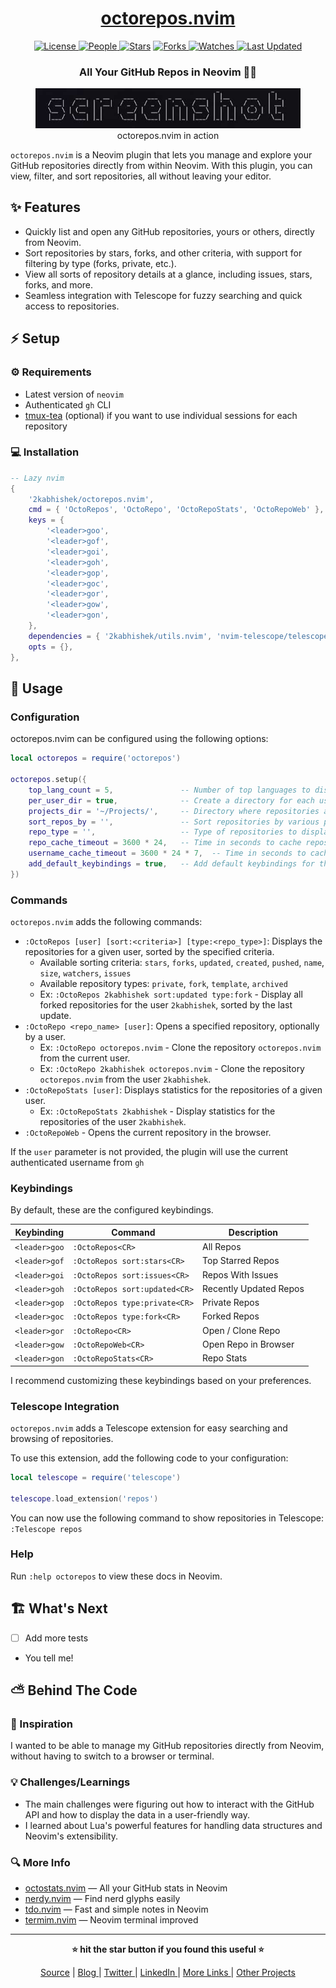 <div align = "center">

<h1><a href="https://github.com/2kabhishek/octorepos.nvim">octorepos.nvim</a></h1>

<a href="https://github.com/2KAbhishek/octorepos.nvim/blob/main/LICENSE">
<img alt="License" src="https://img.shields.io/github/license/2kabhishek/octorepos.nvim?style=flat&color=eee&label="> </a>

<a href="https://github.com/2KAbhishek/octorepos.nvim/graphs/contributors">
<img alt="People" src="https://img.shields.io/github/contributors/2kabhishek/octorepos.nvim?style=flat&color=ffaaf2&label=People"> </a>

<a href="https://github.com/2KAbhishek/octorepos.nvim/stargazers">
<img alt="Stars" src="https://img.shields.io/github/stars/2kabhishek/octorepos.nvim?style=flat&color=98c379&label=Stars"></a>

<a href="https://github.com/2KAbhishek/octorepos.nvim/network/members">
<img alt="Forks" src="https://img.shields.io/github/forks/2kabhishek/octorepos.nvim?style=flat&color=66a8e0&label=Forks"> </a>

<a href="https://github.com/2KAbhishek/octorepos.nvim/watchers">
<img alt="Watches" src="https://img.shields.io/github/watchers/2kabhishek/octorepos.nvim?style=flat&color=f5d08b&label=Watches"> </a>

<a href="https://github.com/2KAbhishek/octorepos.nvim/pulse">
<img alt="Last Updated" src="https://img.shields.io/github/last-commit/2kabhishek/octorepos.nvim?style=flat&color=e06c75&label="> </a>

<h3>All Your GitHub Repos in Neovim 🐙📂</h3>

<figure>
  <img src="doc/images/screenshot.png" alt="octorepos.nvim in action">
  <br/>
  <figcaption>octorepos.nvim in action</figcaption>
</figure>

</div>

`octorepos.nvim` is a Neovim plugin that lets you manage and explore your GitHub repositories directly from within Neovim.
With this plugin, you can view, filter, and sort repositories, all without leaving your editor.

## ✨ Features

- Quickly list and open any GitHub repositories, yours or others, directly from Neovim.
- Sort repositories by stars, forks, and other criteria, with support for filtering by type (forks, private, etc.).
- View all sorts of repository details at a glance, including issues, stars, forks, and more.
- Seamless integration with Telescope for fuzzy searching and quick access to repositories.

## ⚡ Setup

### ⚙️ Requirements

- Latest version of `neovim`
- Authenticated `gh` CLI
- [tmux-tea](https://github.com/2kabhishek/tmux-tea) (optional) if you want to use individual sessions for each repository

### 💻 Installation

```lua
-- Lazy nvim
{
    '2kabhishek/octorepos.nvim',
    cmd = { 'OctoRepos', 'OctoRepo', 'OctoRepoStats', 'OctoRepoWeb' },
    keys = {
        '<leader>goo',
        '<leader>gof',
        '<leader>goi',
        '<leader>goh',
        '<leader>gop',
        '<leader>goc',
        '<leader>gor',
        '<leader>gow',
        '<leader>gon',
    },
    dependencies = { '2kabhishek/utils.nvim', 'nvim-telescope/telescope.nvim' },
    opts = {},
},
```

## 🚀 Usage

### Configuration

octorepos.nvim can be configured using the following options:

```lua
local octorepos = require('octorepos')

octorepos.setup({
    top_lang_count = 5,               -- Number of top languages to display in stats
    per_user_dir = true,              -- Create a directory for each user
    projects_dir = '~/Projects/',     -- Directory where repositories are cloned
    sort_repos_by = '',               -- Sort repositories by various parameters
    repo_type = '',                   -- Type of repositories to display
    repo_cache_timeout = 3600 * 24,   -- Time in seconds to cache repositories
    username_cache_timeout = 3600 * 24 * 7,  -- Time in seconds to cache username
    add_default_keybindings = true,   -- Add default keybindings for the plugin
})
```

### Commands

`octorepos.nvim` adds the following commands:

- `:OctoRepos [user] [sort:<criteria>] [type:<repo_type>]`: Displays the repositories for a given user, sorted by the specified criteria.
  - Available sorting criteria: `stars`, `forks`, `updated`, `created`, `pushed`, `name`, `size`, `watchers`, `issues`
  - Available repository types: `private`, `fork`, `template`, `archived`
  - Ex: `:OctoRepos 2kabhishek sort:updated type:fork` - Display all forked repositories for the user `2kabhishek`, sorted by the last update.
- `:OctoRepo <repo_name> [user]`: Opens a specified repository, optionally by a user.
  - Ex: `:OctoRepo octorepos.nvim` - Clone the repository `octorepos.nvim` from the current user.
  - Ex: `:OctoRepo 2kabhishek octorepos.nvim` - Clone the repository `octorepos.nvim` from the user `2kabhishek`.
- `:OctoRepoStats [user]`: Displays statistics for the repositories of a given user.
  - Ex: `:OctoRepoStats 2kabhishek` - Display statistics for the repositories of the user `2kabhishek`.
- `:OctoRepoWeb` - Opens the current repository in the browser.

If the `user` parameter is not provided, the plugin will use the current authenticated username from `gh`

### Keybindings

By default, these are the configured keybindings.

| Keybinding    | Command                       | Description            |
| ------------- | ----------------------------- | ---------------------- |
| `<leader>goo` | `:OctoRepos<CR>`              | All Repos              |
| `<leader>gof` | `:OctoRepos sort:stars<CR>`   | Top Starred Repos      |
| `<leader>goi` | `:OctoRepos sort:issues<CR>`  | Repos With Issues      |
| `<leader>goh` | `:OctoRepos sort:updated<CR>` | Recently Updated Repos |
| `<leader>gop` | `:OctoRepos type:private<CR>` | Private Repos          |
| `<leader>goc` | `:OctoRepos type:fork<CR>`    | Forked Repos           |
| `<leader>gor` | `:OctoRepo<CR>`               | Open / Clone Repo      |
| `<leader>gow` | `:OctoRepoWeb<CR>`            | Open Repo in Browser   |
| `<leader>gon` | `:OctoRepoStats<CR>`          | Repo Stats             |

I recommend customizing these keybindings based on your preferences.

### Telescope Integration

`octorepos.nvim` adds a Telescope extension for easy searching and browsing of repositories.

To use this extension, add the following code to your configuration:

```lua
local telescope = require('telescope')

telescope.load_extension('repos')
```

You can now use the following command to show repositories in Telescope: `:Telescope repos`

### Help

Run `:help octorepos` to view these docs in Neovim.

## 🏗️ What's Next

- [ ] Add more tests
- You tell me!

## ⛅ Behind The Code

### 🌈 Inspiration

I wanted to be able to manage my GitHub repositories directly from Neovim, without having to switch to a browser or terminal.

### 💡 Challenges/Learnings

- The main challenges were figuring out how to interact with the GitHub API and how to display the data in a user-friendly way.
- I learned about Lua's powerful features for handling data structures and Neovim's extensibility.

### 🔍 More Info

- [octostats.nvim](https://github.com/2kabhishek/octostats.nevim) — All your GitHub stats in Neovim
- [nerdy.nvim](https://github.com/2kabhishek/nerdy.nvim) — Find nerd glyphs easily
- [tdo.nvim](https://github.com/2kabhishek/tdo.nvim) — Fast and simple notes in Neovim
- [termim.nvim](https://github.com/2kabhishek/termim.nvim) — Neovim terminal improved

<hr>

<div align="center">

<strong>⭐ hit the star button if you found this useful ⭐</strong><br>

<a href="https://github.com/2kabhishek/octorepos.nvim">Source</a>
| <a href="https://2kabhishek.github.io/blog" target="_blank">Blog </a>
| <a href="https://twitter.com/2kabhishek" target="_blank">Twitter </a>
| <a href="https://linkedin.com/in/2kabhishek" target="_blank">LinkedIn </a>
| <a href="https://2kabhishek.github.io/links" target="_blank">More Links </a>
| <a href="https://2kabhishek.github.io/projects" target="_blank">Other Projects </a>

</div>
